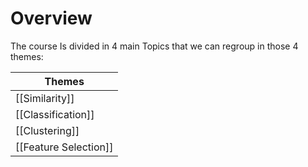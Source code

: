 # Overview
The course Is divided in 4 main Topics that we can regroup in those 4 themes:

| Themes                |
| --------------------- |
| [[Similarity]]        |
| [[Classification]]    |
| [[Clustering]]        |
| [[Feature Selection]] |
